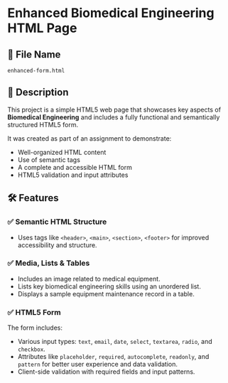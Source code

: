 # Enhanced Biomedical Engineering HTML Page

## 📄 File Name
`enhanced-form.html`

## 🧾 Description
This project is a simple HTML5 web page that showcases key aspects of **Biomedical Engineering** and includes a fully functional and semantically structured HTML5 form.

It was created as part of an assignment to demonstrate:
- Well-organized HTML content
- Use of semantic tags
- A complete and accessible HTML form
- HTML5 validation and input attributes

## 🛠️ Features

### ✅ Semantic HTML Structure
- Uses tags like `<header>`, `<main>`, `<section>`, `<footer>` for improved accessibility and structure.

### ✅ Media, Lists & Tables
- Includes an image related to medical equipment.
- Lists key biomedical engineering skills using an unordered list.
- Displays a sample equipment maintenance record in a table.

### ✅ HTML5 Form
The form includes:
- Various input types: `text`, `email`, `date`, `select`, `textarea`, `radio`, and `checkbox`.
- Attributes like `placeholder`, `required`, `autocomplete`, `readonly`, and `pattern` for better user experience and data validation.
- Client-side validation with required fields and input patterns.
